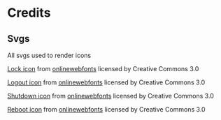 # Credits
## Svgs
All svgs used to render icons

[Lock icon](lock.svg) from [onlinewebfonts](https://www.onlinewebfonts.com/icon/312) licensed by Creative Commons 3.0

[Logout icon](logout.svg) from [onlinewebfonts](https://www.onlinewebfonts.com/icon/248752) licensed by Creative Commons 3.0

[Shutdown icon](shutdown.svg) from [onlinewebfonts](https://www.onlinewebfonts.com/icon/343335) licensed by Creative Commons 3.0

[Reboot icon](reboot.svg) from [onlinewebfonts](https://www.onlinewebfonts.com/icon/249921) licensed by Creative Commons 3.0
